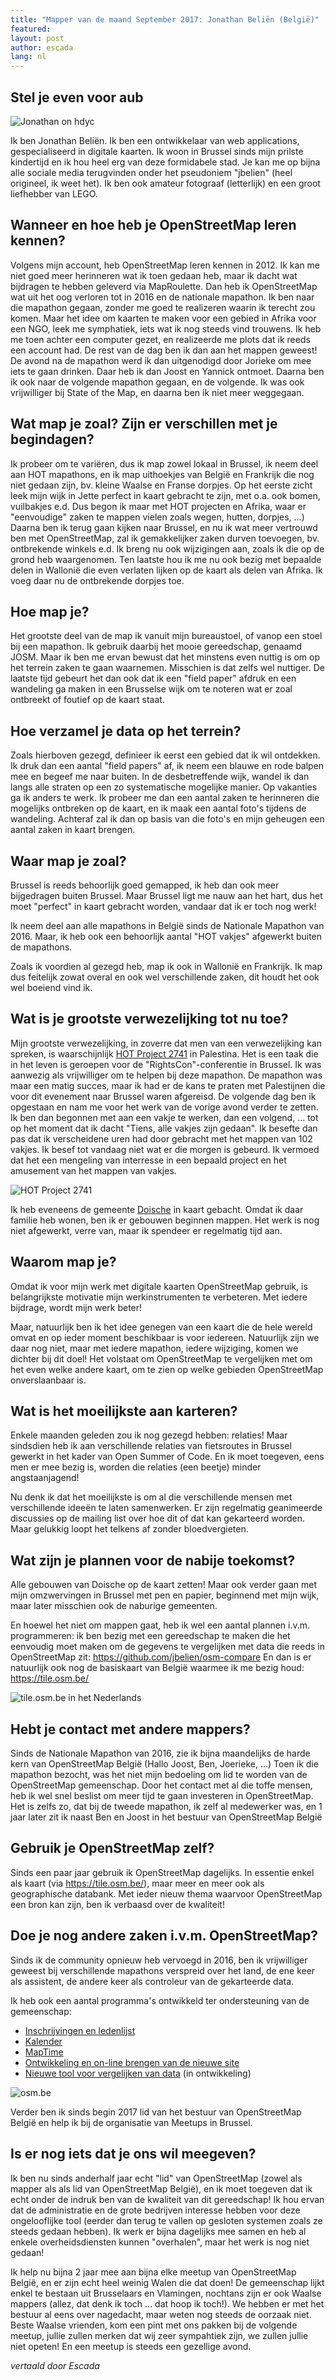 ```yaml
---
title: "Mapper van de maand September 2017: Jonathan Beliën (België)"
featured:
layout: post
author: escada
lang: nl
---
```


## Stel je even voor aub

![Jonathan on hdyc](https://photos.smugmug.com/OSM/Screenshots/Mapper-in-the-Spotlight/Jonathan-Beliën/i-2wVmTgF/0/7c87e077/X2/Screen%20Shot%202017-09-13%20at%2012.29.51-X2.png)

Ik ben Jonathan Beliën. Ik ben een ontwikkelaar van web applications, gespecialiseerd in digitale kaarten.
Ik woon in Brussel sinds mijn prilste kindertijd en ik hou heel erg van deze formidabele stad. Je kan me op bijna alle
sociale media terugvinden onder het pseudoniem "jbelien" (heel origineel, ik weet het). Ik ben ook
amateur fotograaf (letterlijk) en een groot liefhebber van LEGO.

## Wanneer en hoe heb je OpenStreetMap leren kennen? 

Volgens  mijn account, heb OpenStreetMap leren kennen in 2012.  Ik kan me niet goed meer herinneren
wat ik toen gedaan heb, maar ik dacht  wat bijdragen te hebben geleverd via MapRoulette. Dan heb ik OpenStreetMap
wat uit het oog verloren tot in 2016 en de nationale mapathon. Ik ben naar die mapathon gegaan,
zonder me goed te realizeren waarin ik terecht zou komen. Maar het idee om kaarten te maken voor een
gebied in Afrika voor een NGO, leek me symphatiek, iets wat ik nog steeds vind trouwens.
Ik heb me toen achter een computer gezet, en realizeerde me plots dat ik reeds een account had. De rest
van de dag ben ik dan aan het mappen geweest! 
De avond na de mapathon werd ik dan uitgenodigd door Jorieke om mee iets te gaan drinken.
Daar heb ik dan Joost en Yannick ontmoet. Daarna ben ik ook naar de volgende mapathon gegaan,
en de volgende. Ik was ook vrijwilliger bij State of the Map, en daarna ben ik niet meer weggegaan.

## Wat map je zoal? Zijn er verschillen met je begindagen? 

Ik probeer om te variëren, dus ik map zowel lokaal in Brussel, ik neem deel aan HOT mapathons, en ik
map uithoekjes van België en Frankrijk die nog niet gedaan zijn, bv. kleine Waalse en Franse dorpjes.
Op het eerste zicht leek mijn wijk in Jette perfect in kaart gebracht te zijn, met o.a. ook bomen,
vuilbakjes e.d. Dus begon ik maar met HOT projecten en Afrika, waar er "eenvoudige" zaken te mappen
vielen zoals wegen, hutten, dorpjes, ...) Daarna ben ik terug gaan kijken naar Brussel, en nu ik
wat meer vertrouwd ben met OpenStreetMap, zal ik gemakkelijker zaken durven toevoegen, bv. ontbrekende
winkels e.d. Ik breng nu ook wijzigingen aan, zoals ik die op de grond heb waargenomen.
Ten laatste hou ik me nu ook bezig met bepaalde delen in Wallonië die even verlaten lijken op de kaart
als delen van Afrika. Ik voeg daar nu de ontbrekende dorpjes toe.

## Hoe map je? 

Het grootste deel van de map ik vanuit mijn bureaustoel, of vanop een stoel bij een mapathon. Ik gebruik
daarbij het mooie gereedschap, genaamd JOSM. Maar ik ben me ervan bewust dat het minstens even nuttig is
om op het terrein zaken te gaan waarnemen. Misschien is dat zelfs wel nuttiger. De laatste tijd gebeurt
het dan ook dat ik een "field paper" afdruk en een wandeling ga maken in een Brusselse wijk om te
noteren wat er zoal ontbreekt of foutief op de kaart staat.

## Hoe verzamel je data op het terrein? 

Zoals hierboven gezegd, definieer ik eerst een gebied dat ik wil ontdekken. Ik druk dan een aantal "field papers" af,
ik neem een blauwe en rode balpen mee en begeef me naar buiten. In de desbetreffende wijk, wandel ik
dan langs alle straten op een zo systematische mogelijke manier. Op vakanties ga ik anders te werk.
Ik probeer me dan een aantal zaken te herinneren die mogelijks ontbreken op de kaart, en ik
maak een aantal foto's tijdens de wandeling. Achteraf zal ik dan op basis van die foto's en mijn geheugen
een aantal zaken in kaart brengen.

## Waar map je zoal? 

Brussel is reeds behoorlijk goed gemapped, ik heb dan ook meer bijgedragen buiten Brussel. Maar Brussel ligt
me nauw aan het hart, dus het moet "perfect" in kaart gebracht worden, vandaar dat ik er toch nog werk! 

Ik neem deel aan alle mapathons in België sinds de Nationale Mapathon van 2016. Maar, ik heb ook een behoorlijk
aantal "HOT vakjes" afgewerkt buiten de mapathons.

Zoals ik voordien al gezegd heb, map ik ook in Wallonië en Frankrijk. Ik map dus feitelijk zowat overal
en ook wel verschillende zaken, dit houdt het ook wel boeiend vind ik.

## Wat is je grootste verwezelijking tot nu toe? 

Mijn grootste verwezelijking, in zoverre dat men van een verwezelijking kan spreken, is waarschijnlijk
[HOT Project 2741](http://tasks.hotosm.org/project/2741) in Palestina. Het is een taak die in het
leven is geroepen voor de "RightsCon"-conferentie in Brussel. Ik was aanwezig als vrijwilliger om
te helpen bij deze mapathon. De mapathon was maar een matig succes, maar ik had er de kans te praten met
Palestijnen die voor dit evenement naar Brussel waren afgereisd. De volgende dag ben ik opgestaan
en nam me voor het werk van de vorige avond verder te zetten. Ik ben dan begonnen met aan een vakje
te werken, dan een volgend, ... tot op het moment dat ik dacht "Tiens, alle vakjes zijn gedaan". Ik
besefte dan pas dat ik verscheidene uren had door gebracht met het mappen van 102 vakjes. Ik besef
tot vandaag niet wat er die morgen is gebeurd. Ik vermoed dat het een mengeling van interresse in
een bepaald project en het amusement van het mappen van vakjes.

![HOT Project 2741](https://photos.smugmug.com/OSM/Screenshots/Mapper-in-the-Spotlight/Jonathan-Beliën/i-QmW6JZF/0/68c9bdd1/L/Screen%20Shot%202017-09-13%20at%2012.27.10-L.png)

Ik heb eveneens de gemeente [Doische](http://www.openstreetmap.org/relation/1604184) in
kaart gebacht. Omdat ik daar familie heb wonen, ben ik er gebouwen beginnen mappen. Het werk
is nog niet afgewerkt, verre van, maar ik spendeer er regelmatig tijd aan.

## Waarom map je? 

Omdat ik voor mijn werk met digitale kaarten OpenStreetMap gebruik, is belangrijkste motivatie mijn
werkinstrumenten te verbeteren. Met iedere bijdrage, wordt mijn werk beter!

Maar, natuurlijk ben ik het idee genegen van een kaart die de hele wereld omvat en op ieder moment beschikbaar
is voor iedereen. Natuurlijk zijn we daar nog niet, maar met iedere mapathon, iedere wijziging,
komen we dichter bij dit doel! Het volstaat om OpenStreetMap te vergelijken met om het even
welke andere kaart, om te zien op welke gebieden OpenStreetMap onverslaanbaar is.

## Wat is het moeilijkste aan karteren? 

Enkele maanden geleden zou ik nog gezegd hebben: relaties! Maar sindsdien heb ik aan verschillende
relaties van fietsroutes in Brussel gewerkt in het kader van Open Summer of Code. En ik moet toegeven,
eens men er mee bezig is, worden die relaties (een beetje) minder angstaanjagend! 

Nu denk ik dat het moeilijkste is om al die verschillende mensen met verschillende ideeën te laten
samenwerken. Er zijn regelmatig geanimeerde discussies op de mailing list over hoe dit of dat kan gekarteerd
 worden. Maar gelukkig loopt het telkens af zonder bloedvergieten.

## Wat zijn je plannen voor de nabije toekomst? 

Alle gebouwen van Doische op de kaart zetten! Maar ook verder gaan met mijn omzwervingen in
Brussel met pen en papier, beginnend met mijn wijk, maar later misschien ook de naburige gemeenten.

En hoewel het niet om mappen gaat, heb ik wel een aantal plannen i.v.m. programmeren: ik ben bezig met een gereedschap
te maken die het eenvoudig moet maken om de gegevens te vergelijken met data die reeds in OpenStreetMap zit: https://github.com/jbelien/osm-compare
En dan is er natuurlijk ook nog de basiskaart van België waarmee ik me bezig houd: https://tile.osm.be/

![tile.osm.be in het Nederlands](https://photos.smugmug.com/OSM/Screenshots/Mapper-in-the-Spotlight/Jonathan-Beliën/i-7THt6Vg/0/46c8a54c/XL/Screen%20Shot%202017-09-13%20at%2012.27.57-XL.png)

## Hebt je contact met andere mappers? 

Sinds de Nationale Mapathon van 2016, zie ik bijna maandelijks de harde kern van OpenStreetMap België (Hallo Joost, Ben, Joerieke, ...)
Toen ik die mapathon bezocht, was het niet mijn bedoeling om lid te worden van de OpenStreetMap gemeenschap.
Door het contact met al die toffe mensen, heb ik wel snel beslist om meer tijd te gaan investeren in OpenStreetMap.
Het is zelfs zo, dat bij de tweede mapathon, ik zelf al medewerker was, en 1 jaar later zit ik
naast Ben en Joost in het bestuur van OpenStreetMap België

## Gebruik je OpenStreetMap zelf? 

Sinds een paar jaar gebruik ik OpenStreetMap dagelijks. In essentie enkel als kaart (via https://tile.osm.be/), maar
meer en meer ook als geographische databank. Met ieder nieuw thema waarvoor OpenStreetMap een bron
kan zijn, ben ik verbaasd over de kwaliteit!

## Doe je nog andere zaken i.v.m. OpenStreetMap? 

Sinds ik de community opnieuw heb vervoegd in 2016, ben ik vrijwilliger geweest bij verschillende mapathons
verspreid over het land, de ene keer als assistent, de andere keer als controleur van de gekarteerde data.

Ik heb ook een aantal programma's ontwikkeld ter ondersteuning van de gemeenschap:
* [Inschrijvingen en ledenlijst](https://members.osm.be/)
* [Kalender](https://calendar.osm.be/)
* [MapTime](http://maptime.io/belgium/)
* [Ontwikkeling en on-line brengen van de nieuwe site](http://osm.be/)
* [Nieuwe tool voor vergelijken van data](https://github.com/jbelien/osm-compare)  (in ontwikkeling)

![osm.be](https://photos.smugmug.com/OSM/Screenshots/Mapper-in-the-Spotlight/Jonathan-Beliën/i-7THt6Vg/1/16c7ebff/XL/Screen%20Shot%202017-09-13%20at%2012.27.57-XL.png)

Verder ben ik sinds begin 2017 lid van het bestuur van OpenStreetMap België en help ik
bij de organisatie van Meetups in Brussel.

## Is er nog iets dat je ons wil meegeven? 

Ik ben nu sinds anderhalf jaar  echt "lid" van OpenStreetMap (zowel als mapper als als lid van
OpenStreetMap België), en ik moet toegeven dat ik echt onder de indruk ben van de kwaliteit van dit
gereedschap! Ik hou ervan dat de administratie en de grote bedrijven interesse hebben voor
deze ongelooflijke tool (eerder dan terug te vallen op gesloten systemen zoals ze steeds gedaan
hebben). Ik werk er bijna dagelijks mee samen en heb al enkele overheidsdiensten kunnen "overhalen",
maar het werk is nog niet gedaan! 

Ik help nu bijna 2 jaar mee aan bijna elke meetup van OpenStreetMap België, en er zijn echt
heel weinig Walen die dat doen! De gemeenschap lijkt enkel te bestaan uit Brusselaars en Vlamingen,
nochtans zijn er ook Waalse mappers (allez, dat denk ik toch ... dat hoop ik toch!).
We hebben er met het bestuur al eens over nagedacht, maar weten nog steeds de oorzaak niet.
Beste Waalse vrienden, kom een pint met ons pakken bij de volgende meetup, jullie zullen merken
dat wij zeer sympahtiek zijn, we zullen jullie niet opeten! En een meetup is steeds een gezellige avond.

_vertaald door Escada_

